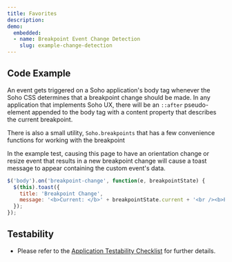 ```yaml
---
title: Favorites
description: 
demo:
  embedded:
  - name: Breakpoint Event Change Detection
    slug: example-change-detection
---
```


## Code Example

An event gets triggered on a Soho application's body tag whenever the Soho CSS determines that a breakpoint change should be made.  In any application that implements Soho UX, there will be an `::after` pseudo-element appended to the body tag with a content property that describes the current breakpoint.

There is also a small utility, `Soho.breakpoints` that has a few convenience functions for working with the breakpoint

In the example test, causing this page to have an orientation change or resize event that results in a new breakpoint change will cause a toast message to appear containing the custom event's data.

```javascript
$('body').on('breakpoint-change', function(e, breakpointState) {
  $(this).toast({
    title: 'Breakpoint Change',
    message: '<b>Current: </b>' + breakpointState.current + '<br /><b>Previous: </b>' + breakpointState.previous
  });
});

```

## Testability

- Please refer to the [Application Testability Checklist](https://design.infor.com/resources/application-testability-checklist) for further details.
